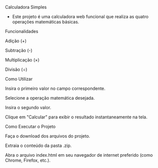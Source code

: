 Calculadora Simples

 - Este projeto é uma calculadora web funcional que realiza as quatro operações matemáticas básicas.

Funcionalidades

Adição (+)

Subtração (-)

Multiplicação (×)

Divisão (÷)

Como Utilizar

Insira o primeiro valor no campo correspondente.

Selecione a operação matemática desejada.

Insira o segundo valor.

Clique em "Calcular" para exibir o resultado instantaneamente na tela.

Como Executar o Projeto

Faça o download dos arquivos do projeto.

Extraia o conteúdo da pasta .zip.

Abra o arquivo index.html em seu navegador de internet preferido (como Chrome, Firefox, etc.).